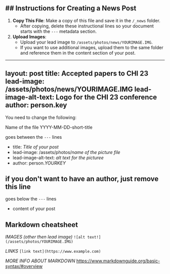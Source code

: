 ## ## Instructions for Creating a News Post
1. **Copy This File**: Make a copy of this file and save it in the `/_news` folder. 
   - After copying, delete these instructional lines so your document starts with the `---` metadata section.
2. **Upload Images**:
   - Upload your lead image to `/assets/photos/news/YOURIMAGE.IMG`.
   - If you want to use additional images, upload them to the same folder and reference them in the content section of your post.

---
layout: post
title: Accepted papers to CHI 23
lead-image: /assets/photos/news/YOURIMAGE.IMG
lead-image-alt-text: Logo for the CHI 23 conference
author: person.key
---


You need to change the following:

Name of the file YYYY-MM-DD-short-title 

goes between the ```---``` lines
- title: *Title of your post*
- lead-image: /assets/photos/*name of the picture file*
- lead-image-alt-text: *alt text for the picturee*
- author: person.*YOURKEY*
## if you don't want to have an author, just remove this line

goes below the ```---``` lines

- content of your post

## Markdown cheatsheet
*IMAGES (other then lead image)*
```![alt text!](/assets/photos/YOURIMAGE.IMG)```

*LINKS*
```[link text](https://www.example.com)```

*MORE INFO ABOUT MARKDOWN*
https://www.markdownguide.org/basic-syntax/#overview

 

